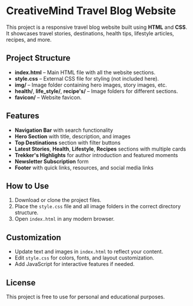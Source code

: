 # CreativeMind Travel Blog Website

This project is a responsive travel blog website built using **HTML** and **CSS**. It showcases travel stories, destinations, health tips, lifestyle articles, recipes, and more.  

## Project Structure

- **index.html** – Main HTML file with all the website sections.
- **style.css** – External CSS file for styling (not included here).
- **img/** – Image folder containing hero images, story images, etc.
- **health/**, **life_style/**, **recipe's/** – Image folders for different sections.
- **favicon/** – Website favicon.

## Features

- **Navigation Bar** with search functionality  
- **Hero Section** with title, description, and images  
- **Top Destinations** section with filter buttons  
- **Latest Stories**, **Health**, **Lifestyle**, **Recipes** sections with multiple cards  
- **Trekker's Highlights** for author introduction and featured moments  
- **Newsletter Subscription** form  
- **Footer** with quick links, resources, and social media links  

## How to Use

1. Download or clone the project files.  
2. Place the `style.css` file and all image folders in the correct directory structure.  
3. Open `index.html` in any modern browser.  

## Customization

- Update text and images in `index.html` to reflect your content.  
- Edit `style.css` for colors, fonts, and layout customization.  
- Add JavaScript for interactive features if needed.  

## License

This project is free to use for personal and educational purposes.  
